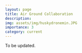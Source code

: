 ```yaml
---
layout: page
title: Air Ground Collaboration 
description: 
img: assets/img/huskydronemin.JPG
importance: 3
category: current
---
```


To be updated.
